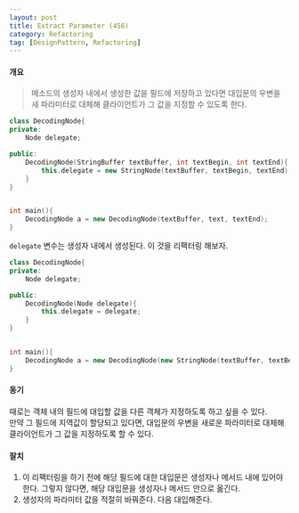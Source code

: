 ```yaml
---
layout: post
title: Extract Parameter (456)
category: Refactoring
tag: [DesignPattern, Refactoring] 
---
```


#### 개요

>메소드의 생성자 내에서 생성한 값을 필드에 저장하고 있다면
대입문의 우변을 새 파라미터로 대체해 클라이언트가 그 값을 지정할 수 있도록 한다.

```c++
class DecodingNode{
private:
    Node delegate;

public:
    DecodingNode(StringBuffer textBuffer, int textBegin, int textEnd){
        this.delegate = new StringNode(textBuffer, textBegin, textEnd);
    }
}


int main(){
    DecodingNode a = new DecodingNode(textBuffer, text, textEnd);
}
```

`delegate` 변수는 생성자 내에서 생성된다. 이 것을 리팩터링 해보자.  

```c++
class DecodingNode{
private:
    Node delegate;

public:
    DecodingNode(Node delegate){
        this.delegate = delegate;
    }
}


int main(){
    DecodingNode a = new DecodingNode(new StringNode(textBuffer, textBegin, textEnd));
}
```

#### 동기

때로는 객체 내의 필드에 대입할 값을 다른 객체가 지정하도록 하고 싶을 수 있다.  
만약 그 필드에 지역값이 할당되고 있다면, 대입문의 우변을 새로운 파라미터로 대체해 클라이언트가 그 값을 지정하도록 할 수 있다.  

#### 잘치

1. 이 리팩터링을 하기 전에 해당 필드에 대한 대입문은 생성자나 메서드 내에 있어야 한다. 그렇지 않다면, 해당 대입문을 생성자나 메서드 안으로 옮긴다.  
2. 생성자의 파라미터 값을 적절히 바꿔준다. 다음 대입해준다.  